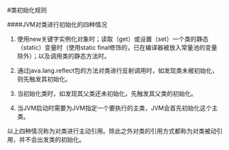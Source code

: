 #类初始化规则

####JVM对类进行初始化的四种情况

1. 使用new关键字实例化对象时；读取（get）或设置（set）一个类的静态（static）变量时（使用static final修饰的，已在编译器被放入常量池的变量除外）；以及调用类的静态方法时。

2. 通过java.lang.reflect包的方法对类进行反射调用时，如发现类未被初始化，则先触发其初始化。

3. 当初始化类时，如发现其父类还未初始化，先触发其父类的初始化。

4. 当JVM启动时需要为JVM指定一个要执行的主类，JVM会首先初始化这个主类。

以上四种情况称为对类进行主动引用。除此之外对类的引用方式都称为对类被动引用，并不会出发类的初始化。